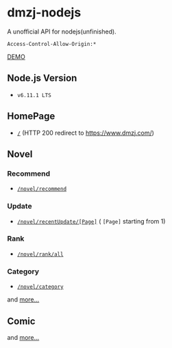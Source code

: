 dmzj-nodejs
===
A unofficial API for nodejs(unfinished).

`Access-Control-Allow-Origin:*`

[DEMO](https://dmzj.herokuapp.com/)

## Node.js Version

- `v6.11.1 LTS`

## HomePage
- [`/`](https://dmzj.herokuapp.com/) (HTTP 200 redirect to https://www.dmzj.com/)


## Novel
### Recommend
- [`/novel/recommend`](https://dmzj.herokuapp.com/novel/recommend)
### Update
- [`/novel/recentUpdate/[Page]`](https://dmzj.herokuapp.com/novel/recentUpdate/1) ( `[Page]` starting from 1)
### Rank
- [`/novel/rank/all`](https://dmzj.herokuapp.com/novel/rank/all)
### Category
- [`/novel/category`](https://dmzj.herokuapp.com/novel/category)

and [more...](app.js)

## Comic

and [more...](app.js)
